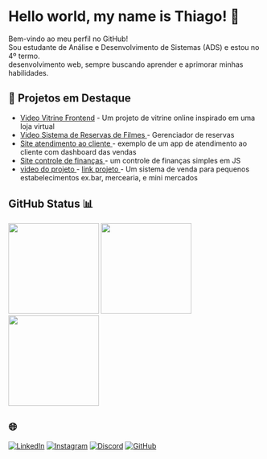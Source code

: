 # Hello world, my name is Thiago! 👋
Bem-vindo ao meu perfil no GitHub!  
Sou estudante de Análise e Desenvolvimento de Sistemas (ADS)  e estou no 4º termo.  
desenvolvimento web, sempre buscando aprender e aprimorar minhas habilidades.

## 🚀 Projetos em Destaque   

- [ Video Vitrine Frontend](https://github.com/thiago0-08/vitrine-front) - Um projeto de vitrine online inspirado em uma loja virtual
- [ Video Sistema de Reservas de Filmes ](https://github.com/thiago0-08/Locadora) - Gerenciador de reservas 
- [ Site atendimento ao cliente ](https://dashboardwpp.netlify.app/)  - exemplo de um app de atendimento ao cliente com dashboard das vendas
- [ Site controle de finanças ](https://controlefinancas2025.netlify.app/) - um controle de finanças simples em JS
- [ video do projeto ](#link) - [ link projeto ](https://github.com/thiago0-08/Sistema_vendas) - Um sistema de venda para pequenos estabelecimentos ex.bar, mercearia, e mini mercados

## GitHub Status 📊

<div >
  <img height="180em" src="https://github-readme-stats.vercel.app/api?username=thiago0-08&show_icons=true&theme=tokyonight&include_all_commits=true&count_private=true" />
  <img height="180em" src="https://github-readme-streak-stats.herokuapp.com/?user=thiago0-08&theme=tokyonight" />
  <img height="180em" src="https://github-readme-stats.vercel.app/api/top-langs/?username=thiago0-08&layout=compact&langs_count=6&theme=tokyonight" />
</div>


## 🌐

[![LinkedIn](https://img.shields.io/badge/LinkedIn-blue?style=for-the-badge&logo=linkedin)](https://www.linkedin.com/in/thiago-silverio-pereira-262a0b214/)
[![Instagram](https://img.shields.io/badge/Instagram-purple?style=for-the-badge&logo=instagram)](https://www.instagram.com/thiagoxp_1)
[![Discord](https://img.shields.io/badge/Discord-7289DA?style=for-the-badge&logo=discord)](https://discord.com/channels/@me/1181728652090671265)
[![GitHub](https://img.shields.io/badge/GitHub_profissional-000?style=for-the-badge&logo=github)](https://github.com/thiago1-0)


